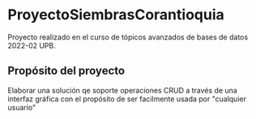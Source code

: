 # ProyectoSiembrasCorantioquia
Proyecto realizado en el curso de tópicos avanzados de bases de datos 2022-02 UPB.

## Propósito del proyecto
Elaborar una solución qe soporte operaciones CRUD a través de una interfaz gráfica con el propósito de ser facilmente usada por "cualquier usuario"
